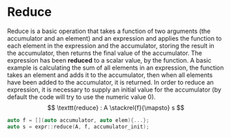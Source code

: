 Reduce
======

Reduce is a basic operation that takes a function of two arguments (the
accumulator and an element) and an expression and applies the function to each
element in the expression and the accumulator, storing the result in the 
accumulator, then returns the final value of the accumulator. The expression 
has been __reduced__ to a scalar value, by the function. A basic example is 
calculating the sum of all elements in an expression, the function takes an 
element and adds it to the accumulator, then when all elements have been added
to the accumulator, it is returned. In order to reduce an expression, it is
necessary to supply an initial value for the accumulator (by default the code 
will try to use the numeric value 0).
$$
\texttt{reduce} : A \stackrel{f}{\mapsto} s
$$
```c++
auto f = [](auto accumulator, auto elem){...};
auto s = expr::reduce(A, f, accumulator_init);
```
